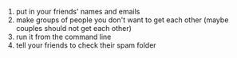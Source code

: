 1. put in your friends' names and emails
1. make groups of people you don't want to get each other (maybe couples should not get each other)
1. run it from the command line
1. tell your friends to check their spam folder